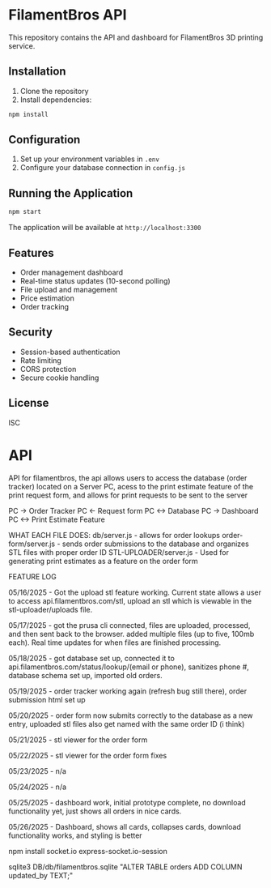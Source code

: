 # FilamentBros API

This repository contains the API and dashboard for FilamentBros 3D printing service.

## Installation

1. Clone the repository
2. Install dependencies:
```bash
npm install
```

## Configuration

1. Set up your environment variables in `.env`
2. Configure your database connection in `config.js`

## Running the Application

```bash
npm start
```

The application will be available at `http://localhost:3300`

## Features

- Order management dashboard
- Real-time status updates (10-second polling)
- File upload and management
- Price estimation
- Order tracking

## Security

- Session-based authentication
- Rate limiting
- CORS protection
- Secure cookie handling

## License

ISC

# API
API for filamentbros, the api allows users to access the database (order tracker) located on a Server PC, acess to the print estimate feature of the print request form, and allows for print requests to be sent to the server

PC -> Order Tracker
PC <- Request form
PC <-> Database
PC -> Dashboard
PC <-> Print Estimate Feature

WHAT EACH FILE DOES:
db/server.js - allows for order lookups
order-form/server.js - sends order submissions to the database and organizes STL files with proper order ID
STL-UPLOADER/server.js - Used for generating print estimates as a feature on the order form

FEATURE LOG

05/16/2025 - Got the upload stl feature working. Current state allows a user to access api.filamentbros.com/stl, upload an stl which is viewable in the stl-uploader/uploads file. 

05/17/2025 - got the prusa cli connected, files are uploaded, processed, and then sent back to the browser. added multiple files (up to five, 100mb each). Real time updates for when files are finished processing. 

05/18/2025 - got database set up, connected it to api.filamentbros.com/status/lookup/(email or phone), sanitizes phone #, database schema set up, imported old orders. 

05/19/2025 - order tracker working again (refresh bug still there), order submission html set up

05/20/2025 - order form now submits correctly to the database as a new entry, uploaded stl files also get named with the same order ID (i think)

05/21/2025 - stl viewer for the order form

05/22/2025 - stl viewer for the order form fixes

05/23/2025 - n/a

05/24/2025 - n/a

05/25/2025 - dashboard work, initial prototype complete, no download functionality yet, just shows all orders in nice cards. 

05/26/2025 - Dashboard, shows all cards, collapses cards, download functionality works, and styling is better


npm install socket.io express-socket.io-session


sqlite3 DB/db/filamentbros.sqlite "ALTER TABLE orders ADD COLUMN updated_by TEXT;"

